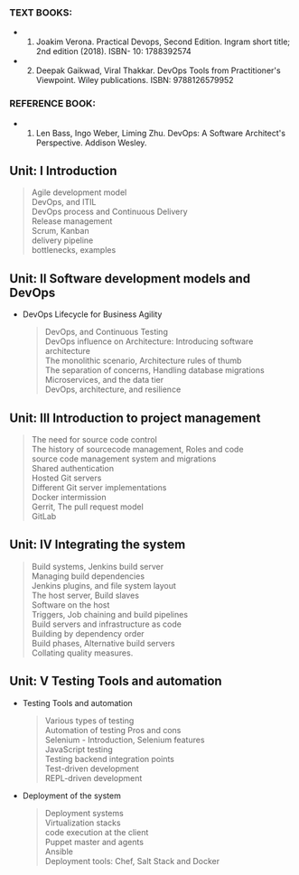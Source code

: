 ### TEXT BOOKS: 
 - 1. Joakim Verona. Practical Devops, Second Edition. Ingram short title; 2nd edition (2018). ISBN- 10: 1788392574 
 - 2. Deepak Gaikwad, Viral Thakkar. DevOps Tools from Practitioner's Viewpoint. Wiley publications. ISBN: 9788126579952 
### REFERENCE BOOK:
 - 1. Len Bass, Ingo Weber, Liming Zhu. DevOps: A Software Architect's Perspective. Addison Wesley. 

## Unit: I Introduction<br> 
   > Agile development model<br>
   > DevOps, and ITIL<br>
   > DevOps process and Continuous Delivery<br>
   > Release management<br>
   > Scrum, Kanban<br>
   > delivery pipeline<br>
   > bottlenecks, examples<br>
## Unit: II Software development models and DevOps<br>
 - DevOps Lifecycle for Business Agility<br>
   > DevOps, and Continuous Testing<br>
   > DevOps influence on Architecture: Introducing software architecture<br>
   > The monolithic scenario, Architecture rules of thumb<br>
   > The separation of concerns, Handling database migrations<br>
   > Microservices, and the data tier<br>
   > DevOps, architecture, and resilience<br>
## Unit: III Introduction to project management<br>
   > The need for source code control<br>
   > The history of sourcecode management, Roles and code<br>
   > source code management system and migrations<br>
   > Shared authentication<br>
   > Hosted Git servers<br>
   > Different Git server implementations<br>
   > Docker intermission<br>
   > Gerrit, The pull request model<br>
   > GitLab<br>
 ## Unit: IV Integrating the system<br>
  > Build systems, Jenkins build server<br>
  > Managing build dependencies<br>
  > Jenkins plugins, and file system layout<br>
  > The host server, Build slaves<br>
  > Software on the host<br>
  > Triggers, Job chaining and build pipelines<br>
  > Build servers and infrastructure as code<br>
  > Building by dependency order<br>
  > Build phases, Alternative build servers<br>
  > Collating quality measures.<br>
## Unit: V Testing Tools and automation<br>
- Testing Tools and automation<br>
  > Various types of testing<br>
  > Automation of testing Pros and cons<br>
  > Selenium - Introduction, Selenium features<br>
  > JavaScript testing<br>
  > Testing backend integration points<br>
  > Test-driven development<br>
  > REPL-driven development<br>
- Deployment of the system<br>
  > Deployment systems<br>
  > Virtualization stacks<br>
  > code execution at the client<br>
  > Puppet master and agents<br>
  > Ansible<br>
  > Deployment tools: Chef, Salt Stack and Docker<br>
